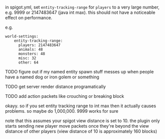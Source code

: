
in spigot.yml, set `entity-tracking-range` for `players` to a very large number, e.g. 9999 or 2147483647 (java int max).
this should not have a noticeable effect on performance.

e.g.
```
world-settings:
    entity-tracking-range:
      players: 2147483647
      animals: 48
      monsters: 48
      misc: 32
      other: 64
```


TODO figure out if my named entity spawn stuff messes up when people have a named dog or iron golem or something

TODO get server render distance programatically 

TODO add action packets like crouching or breaking block 


okayy. so if you set entity tracking range to int max 
then it actually causes problems. so maybe do 1,000,000. 9999 works for sure

note that this assumes your spigot view distance is set to 10. the plugin only starts sending new 
player move packets once they're beyond the view distance of other players 
(view distance of 10 is approximately 160 blocks)



